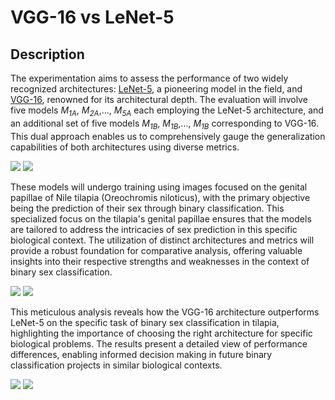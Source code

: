 
# **VGG-16 vs LeNet-5**

## Description

The experimentation aims to assess the performance of two widely recognized architectures: [LeNet-5](https://ieeexplore.ieee.org/document/726791), a pioneering model in the field, and [VGG-16](https://arxiv.org/abs/1409.1556), renowned for its architectural depth. The evaluation will involve five models *M<sub>1A</sub>*, *M<sub>2A</sub>*,..., *M<sub>5A</sub>* each employing the LeNet-5 architecture, and an additional set of five models *M<sub>1B</sub>*, *M<sub>1B</sub>*,..., *M<sub>1B</sub>* corresponding to VGG-16. This dual approach enables us to comprehensively gauge the generalization capabilities of both architectures using diverse metrics.

![](https://i.postimg.cc/fyXk5fZ5/Le-Net-5-Architecture.png)
![](https://i.postimg.cc/c18Ks0YY/VGG-16-Architecture.png)

These models will undergo training using images focused on the genital papillae of Nile tilapia (Oreochromis niloticus), with the primary objective being the prediction of their sex through binary classification. This specialized focus on the tilapia's genital papillae ensures that the models are tailored to address the intricacies of sex prediction in this specific biological context. The utilization of distinct architectures and metrics will provide a robust foundation for comparative analysis, offering valuable insights into their respective strengths and weaknesses in the context of binary sex classification.

![](https://www.bigfish.mx/__export/1494447198016/sites/debate/img/2017/05/10/tilapia.jpg_1902800913.jpg)
![](https://i.postimg.cc/JzsvF6S1/Dataset.png)


This meticulous analysis reveals how the VGG-16 architecture outperforms LeNet-5 on the specific task of binary sex classification in tilapia, highlighting the importance of choosing the right architecture for specific biological problems. The results present a detailed view of performance differences, enabling informed decision making in future binary classification projects in similar biological contexts.

![](https://i.postimg.cc/W46nY0pN/Graph-VGG-16-vs-Le-Net-5.png)
![](https://i.postimg.cc/SKpdGgh1/Results-VGG-Le-Net.png)
